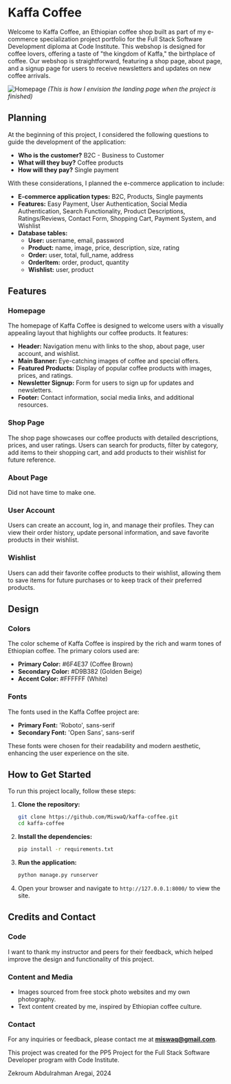 # Kaffa Coffee

Welcome to Kaffa Coffee, an Ethiopian coffee shop built as part of my e-commerce specialization project portfolio for the Full Stack Software Development diploma at Code Institute. This webshop is designed for coffee lovers, offering a taste of "the kingdom of Kaffa," the birthplace of coffee. Our webshop is straightforward, featuring a shop page, about page, and a signup page for users to receive newsletters and updates on new coffee arrivals.

![Homepage](https://github.com/MiswaQ/kaffa-coffee/assets/121927777/d8e4dd40-8c27-437d-b5ca-c70f02e52cb9)
*(This is how I envision the landing page when the project is finished)*

## Planning

At the beginning of this project, I considered the following questions to guide the development of the application:

- **Who is the customer?** B2C - Business to Customer
- **What will they buy?** Coffee products
- **How will they pay?** Single payment

With these considerations, I planned the e-commerce application to include:

- **E-commerce application types:** B2C, Products, Single payments
- **Features:** Easy Payment, User Authentication, Social Media Authentication, Search Functionality, Product Descriptions, Ratings/Reviews, Contact Form, Shopping Cart, Payment System, and Wishlist
- **Database tables:**
  - **User:** username, email, password
  - **Product:** name, image, price, description, size, rating
  - **Order:** user, total, full_name, address
  - **OrderItem:** order, product, quantity
  - **Wishlist:** user, product

## Features

### Homepage

The homepage of Kaffa Coffee is designed to welcome users with a visually appealing layout that highlights our coffee products. It features:

- **Header:** Navigation menu with links to the shop, about page, user account, and wishlist.
- **Main Banner:** Eye-catching images of coffee and special offers.
- **Featured Products:** Display of popular coffee products with images, prices, and ratings.
- **Newsletter Signup:** Form for users to sign up for updates and newsletters.
- **Footer:** Contact information, social media links, and additional resources.

### Shop Page

The shop page showcases our coffee products with detailed descriptions, prices, and user ratings. Users can search for products, filter by category, add items to their shopping cart, and add products to their wishlist for future reference.

### About Page

Did not have time to make one.

### User Account

Users can create an account, log in, and manage their profiles. They can view their order history, update personal information, and save favorite products in their wishlist.

### Wishlist

Users can add their favorite coffee products to their wishlist, allowing them to save items for future purchases or to keep track of their preferred products.

## Design

### Colors

The color scheme of Kaffa Coffee is inspired by the rich and warm tones of Ethiopian coffee. The primary colors used are:

- **Primary Color:** #6F4E37 (Coffee Brown)
- **Secondary Color:** #D9B382 (Golden Beige)
- **Accent Color:** #FFFFFF (White)

### Fonts

The fonts used in the Kaffa Coffee project are:

- **Primary Font:** 'Roboto', sans-serif
- **Secondary Font:** 'Open Sans', sans-serif

These fonts were chosen for their readability and modern aesthetic, enhancing the user experience on the site.

## How to Get Started

To run this project locally, follow these steps:

1. **Clone the repository:**

    ```sh
    git clone https://github.com/MiswaQ/kaffa-coffee.git
    cd kaffa-coffee
    ```

2. **Install the dependencies:**

    ```sh
    pip install -r requirements.txt
    ```

3. **Run the application:**

    ```sh
    python manage.py runserver
    ```

4. Open your browser and navigate to `http://127.0.0.1:8000/` to view the site.

## Credits and Contact

### Code

I want to thank my instructor and peers for their feedback, which helped improve the design and functionality of this project.

### Content and Media

- Images sourced from free stock photo websites and my own photography.
- Text content created by me, inspired by Ethiopian coffee culture.

### Contact

For any inquiries or feedback, please contact me at **miswaq@gmail.com**.

This project was created for the PP5 Project for the Full Stack Software Developer program with Code Institute.

Zekroum Abdulrahman Aregai, 2024
